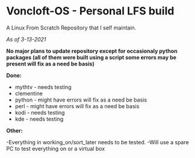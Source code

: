 # Voncloft-OS - Personal LFS build

A Linux From Scratch Repository that I self maintain.

_As of 3-13-2021_

**No major plans to update repository except for occasionaly python packages (all of them were built using a script
some errors may be present will fix as a need be basis)**

**Done:**

- mythtv - needs testing
- clementine
- python - might have errors will fix as a need be basis
- perl - might have errors will fix as a need be basis
- kodi - needs testing
- kde - needs testing

**Other:**

-Everything in working_on/sort_later needs to be tested.
-Will use a spare PC to test everything on or a virtual box

